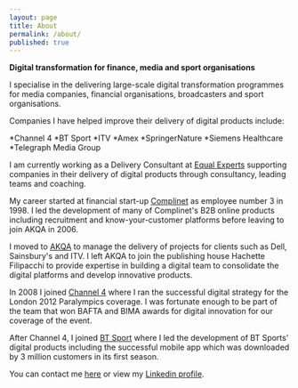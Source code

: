 ```yaml
---
layout: page
title: About
permalink: /about/
published: true
---
```


__Digital transformation for finance, media and sport organisations__

I specialise in the delivering large-scale digital transformation programmes for media companies, financial organisations, broadcasters and sport organisations.

Companies I have helped improve their delivery of digital products include:

*Channel 4
*BT Sport
*ITV
*Amex
*SpringerNature
*Siemens Healthcare
*Telegraph Media Group

I am currently working as a Delivery Consultant at [Equal Experts](http://www.equalexperts.com) supporting companies in their delivery of digital products through consultancy, leading teams and coaching.

My career started at financial start-up [Complinet](https://www.crunchbase.com/organization/complinet) as employee number 3 in 1998. I led the development of many of Complinet's B2B online products including recruitment and know-your-customer platforms before leaving to join AKQA in 2006.

I moved to [AKQA](http://www.akqa.com)</a> to manage the delivery of projects for clients such as Dell, Sainsbury's and ITV. I left AKQA to join the publishing house Hachette Filipacchi to provide expertise in building a digital team to consolidate the digital platforms and develop innovative products.

In 2008 I joined [Channel 4](http://www.channel4.com/paralympics) where I ran the successful digital strategy for the London 2012 Paralympics coverage. I was fortunate enough to be part of the team that won BAFTA and BIMA awards for digital innovation for our coverage of the event.

After Channel 4, I joined [BT Sport](http://http://www.btsport.com) where I led the development of BT Sports’ digital products including the successful mobile app which was downloaded by 3 million customers in its first season.

You can contact me [here](http://pauledwards.postach.io/page/contact) or view my [Linkedin profile](http://uk.linkedin.com/in/pauldedwards).